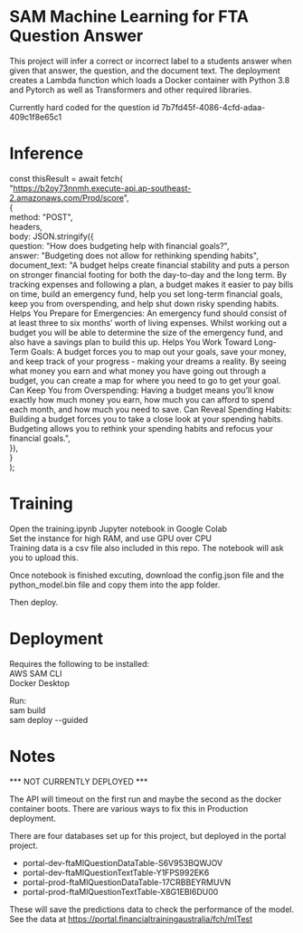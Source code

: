 # SAM Machine Learning for FTA Question Answer
This project will infer a correct or incorrect label to a students answer when given that answer, the question, and the document text. The deployment creates a Lambda function which loads a Docker container with Python 3.8 and Pytorch as well as Transformers and other required libraries.  
  
Currently hard coded for the question id 7b7fd45f-4086-4cfd-adaa-409c1f8e65c1  
  
# Inference  
  
const thisResult = await fetch(  
      "https://b2oy73nnmh.execute-api.ap-southeast-2.amazonaws.com/Prod/score",  
      {  
        method: "POST",  
        headers,  
        body: JSON.stringify({  
          question: "How does budgeting help with financial goals?",  
          answer: "Budgeting does not allow for rethinking spending habits",  
          document_text: "A budget helps create financial stability and puts a person on stronger financial footing for both the day-to-day and the long term. By tracking expenses and following a plan, a budget makes it easier to pay bills on time, build an emergency fund, help you set long-term financial goals, keep you from overspending, and help shut down risky spending habits. Helps You Prepare for Emergencies: An emergency fund should consist of at least three to six months’ worth of living expenses. Whilst working out a budget you will be able to determine the size of the emergency fund, and also have a savings plan to build this up. Helps You Work Toward Long-Term Goals: A budget forces you to map out your goals, save your money, and keep track of your progress - making your dreams a reality. By seeing what money you earn and what money you have going out through a budget, you can create a map for where you need to go to get your goal. Can Keep You from Overspending: Having a budget means you’ll know exactly how much money you earn, how much you can afford to spend each month, and how much you need to save. Can Reveal Spending Habits: Building a budget forces you to take a close look at your spending habits. Budgeting allows you to rethink your spending habits and refocus your financial goals.",  
        }),  
      }  
    );  
  

# Training
Open the training.ipynb Jupyter notebook in Google Colab  
Set the instance for high RAM, and use GPU over CPU  
Training data is a csv file also included in this repo. The notebook will ask you to upload this.  
  
Once notebook is finished excuting, download the config.json file and the python_model.bin file and copy them into the app folder.  

Then deploy.  

# Deployment

Requires the following to be installed:  
AWS SAM CLI  
Docker Desktop  

Run:  
sam build  
sam deploy --guided  

# Notes
  
*** NOT CURRENTLY DEPLOYED ***  
  
The API will timeout on the first run and maybe the second as the docker container boots. There are various ways to fix this in Production deployment. 

There are four databases set up for this project, but deployed in the portal project.  
- portal-dev-ftaMlQuestionDataTable-S6V953BQWJOV 
- portal-dev-ftaMlQuestionTextTable-Y1FPS992EK6  
- portal-prod-ftaMlQuestionDataTable-17CRBBEYRMUVN  
- portal-prod-ftaMlQuestionTextTable-X8G1EBI6DU00  
  
These will save the predictions data to check the performance of the model.  
See the data at https://portal.financialtrainingaustralia/fch/mlTest




